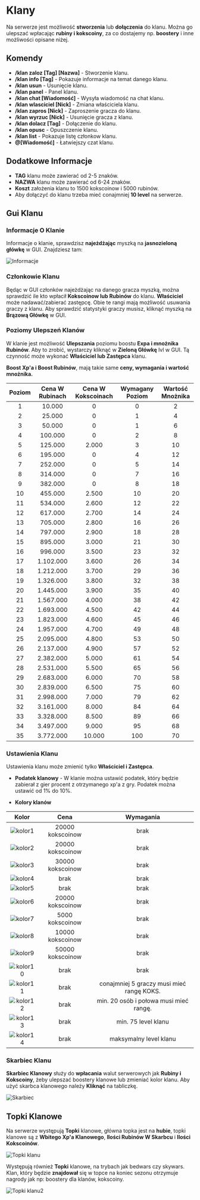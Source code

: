 # Klany
Na serwerze jest możliwość **stworzenia** lub **dołączenia** do klanu. Można go ulepszać wpłacając **rubiny i kokscoiny**, za co dostajemy np. **boostery** i inne możliwości opisane niżej.

## Komendy

- **/klan zaloz [Tag] [Nazwa]** - Stworzenie klanu.
- **/klan info [Tag]** - Pokazuje informacje na temat danego klanu.
- **/klan usun** - Usunięcie klanu.
- **/klan panel** - Panel klanu.
- **/klan chat [Wiadomość]** - Wysyła wiadomość na chat klanu.
- **/klan wlasciciel [Nick]** - Zmiana właściciela klanu.
- **/klan zapros [Nick]** - Zaproszenie gracza do klanu.
- **/klan wyrzuc [Nick]** - Usunięcie gracza z klanu.
- **/klan dolacz [Tag]** - Dołączenie do klanu.
- **/klan opusc** - Opuszczenie klanu.
- **/klan list** - Pokazuje listę członkow klanu.
- **@[Wiadomość]** - Łatwiejszy czat klanu. 

## Dodatkowe Informacje
- **TAG** klanu może zawierać od 2-5 znaków. 
- **NAZWA** klanu może zawierać od 6-24 znaków. 
- **Koszt** założenia klanu to 1500 kokscoinow i 5000 rubinów. 
- Aby dołączyć do klanu trzeba mieć conajmniej **10 level** na serwerze. 

## Gui Klanu

### Informacje O Klanie

Informacje o klanie, sprawdzisz **najeżdżając** myszką na **jasnozieloną główkę** w GUI. Znajdziesz tam: 

![Informacje](/assets/klany/klan-informacje.png)

### Członkowie Klanu
Będąc w GUI członków najeżdżając na danego gracza myszką, można sprawdzić ile kto wpłacił **Kokscoinow lub Rubinów** do klanu. **Właściciel** może nadawać/zabierać zastępcę. Obie te rangi mają możliwość usuwania graczy z klanu. Aby sprawdzić statystyki graczy musisz, kliknąć myszką na **Brązową Główkę** w GUI.

### Poziomy Ulepszeń Klanów 

W klanie jest możliwość **Ulepszania** poziomu boostu **Expa i mnożnika Rubinów**. Aby to zrobić, wystarczy kliknąć w **Zieloną Główkę** lvl w GUI. Tą czynność może wykonać **Właściciel lub Zastępca** klanu.

**Boost Xp'a i Boost Rubinów**, mają takie same **ceny, wymagania i wartość mnożnika.**

| Poziom | Cena W Rubinach | Cena W Kokscoinach | Wymagany Poziom | Wartość Mnożnika |
|:------:|:---------------:|:------------------:|:---------------:|:----------------:|
|   1    |     10.000      |         0          |        0        |        2         |
|   2    |     25.000      |         0          |        1        |        4         |
|   3    |     50.000      |         0          |        1        |        6         | 
|   4    |     100.000     |         0          |        2        |        8         |
|   5    |     125.000     |       2.000        |        3        |        10        | 
|   6    |     195.000     |         0          |        4        |        12        |
|   7    |     252.000     |         0          |        5        |        14        | 
|   8    |     314.000     |         0          |        7        |        16        |
|   9    |     382.000     |         0          |        8        |        18        |
|   10   |     455.000     |       2.500        |       10        |        20        |
|   11   |     534.000     |       2.600        |       12        |        22        |
|   12   |     617.000     |       2.700        |       14        |        24        | 
|   13   |     705.000     |       2.800        |       16        |        26        | 
|   14   |     797.000     |       2.900        |       18        |        28        | 
|   15   |     895.000     |       3.000        |       21        |        30        |
|   16   |     996.000     |       3.500        |       23        |        32        | 
|   17   |    1.102.000    |       3.600        |       26        |        34        | 
|   18   |    1.212.000    |       3.700        |       29        |        36        | 
|   19   |    1.326.000    |       3.800        |       32        |        38        |
|   20   |    1.445.000    |       3.900        |       35        |        40        | 
|   21   |    1.567.000    |       4.000        |       38        |        42        |
|   22   |    1.693.000    |       4.500        |       42        |        44        | 
|   23   |    1.823.000    |       4.600        |       45        |        46        | 
|   24   |    1.957.000    |       4.700        |       49        |        48        |
|   25   |    2.095.000    |       4.800        |       53        |        50        |
|   26   |    2.137.000    |       4.900        |       57        |        52        |
|   27   |    2.382.000    |       5.000        |       61        |        54        |
|   28   |    2.531.000    |       5.500        |       65        |        56        | 
|   29   |    2.683.000    |       6.000        |       70        |        58        |
|   30   |    2.839.000    |       6.500        |       75        |        60        |
|   31   |    2.998.000    |       7.000        |       79        |        62        |
|   32   |    3.161.000    |       8.000        |       84        |        64        |
|   33   |    3.328.000    |       8.500        |       89        |        66        | 
|   34   |    3.497.000    |       9.000        |       95        |        68        | 
|   35   |    3.772.000    |       10.000       |       100       |        70        |

### Ustawienia Klanu

Ustawienia klanu może zmienić tylko **Właściciel i Zastępca**.

- **Podatek klanowy** - W klanie można ustawić podatek, który będzie zabierał z gier procent z otrzymanego xp'a z gry. Podatek można ustawić od 1% do 10%. 

- **Kolory klanów** 

|                 Kolor                 |       Cena       |                 Wymagania                 |
|:-------------------------------------:|:----------------:|:-----------------------------------------:|
|  ![kolor1](/assets/klany/color1.png)  | 20000 kokscoinow |                   brak                    |
|  ![kolor2](/assets/klany/color2.png)  | 20000 kokscoinow |                   brak                    |
|  ![kolor3](/assets/klany/color3.png)  | 30000 kokscoinow |                   brak                    |
|  ![kolor4](/assets/klany/color4.png)  |       brak       |                   brak                    | 
|  ![kolor5](/assets/klany/color5.png)  |       brak       |                   brak                    |
|  ![kolor6](/assets/klany/color6.png)  | 20000 kokscoinow |                   brak                    |
|  ![kolor7](/assets/klany/color7.png)  | 5000 kokscoinow  |                   brak                    |
|  ![kolor8](/assets/klany/color8.png)  | 10000 kokscoinow |                   brak                    |
|  ![kolor9](/assets/klany/color9.png)  | 50000 kokscoinow |                   brak                    |
| ![kolor10](/assets/klany/color10.png) |       brak       |                   brak                    |
| ![kolor11](/assets/klany/color11.png) |       brak       | conajmniej 5 graczy musi mieć rangę KOKS. |
| ![kolor12](/assets/klany/color12.png) |       brak       |  min. 20 osób i połowa musi mieć rangę.   |
| ![kolor13](/assets/klany/color13.png) |       brak       |            min. 75 level klanu            |
| ![kolor14](/assets/klany/color14.png) |       brak       |          maksymalny level klanu           |


### Skarbiec Klanu

**Skarbiec Klanowy** służy do **wpłacania** walut serwerowych jak **Rubiny i Kokscoiny**, żeby ulepszać boostery klanowe lub zmieniać kolor klanu. Aby użyć skarbca klanowego należy **Kliknąć** na tabliczkę. 

![Skarbiec](/assets/klany/klan-skarbiec1.png)

## Topki Klanowe

Na serwerze występują **Topki** klanowe, główna topka jest na **hubie**, topki klanowe są z **Wbitego Xp'a Klanowego**, **Ilości Rubinów W Skarbcu** i **Ilości Kokscoinów**. 

![Topki klanu](/assets/klany/klan-ss.png)

Występują również **Topki** klanowe, na trybach jak bedwars czy skywars. Klan, który będzie **znajdował** się w topce na koniec sezonu otrzymuje nagrody jak np: boostery dla klanów, kokscoiny.

![Topki klanu2](/assets/klany/klan-topki2.png)
